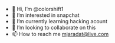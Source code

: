 - 👋 Hi, I’m @colorshift1
- 👀 I’m interested in snapchat 
- 🌱 I’m currently learning hacking acount
- 💞️ I’m looking to collaborate on this
- 📫 How to reach me mjaradat@live.com

<!---
colorshift1/colorshift1 is a ✨ special ✨ repository because its `README.md` (this file) appears on your GitHub profile.
You can click the Preview link to take a look at your changes.
--->
